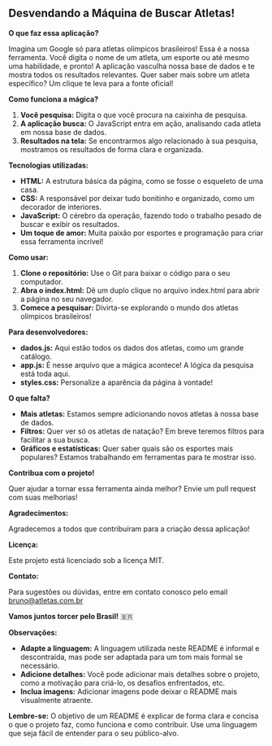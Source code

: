 ## Desvendando a Máquina de Buscar Atletas!

**O que faz essa aplicação?**

Imagina um Google só para atletas olímpicos brasileiros! Essa é a nossa ferramenta. Você digita o nome de um atleta, um esporte ou até mesmo uma habilidade, e pronto! A aplicação vasculha nossa base de dados e te mostra todos os resultados relevantes. Quer saber mais sobre um atleta específico? Um clique te leva para a fonte oficial!

**Como funciona a mágica?**

1. **Você pesquisa:** Digita o que você procura na caixinha de pesquisa.
2. **A aplicação busca:** O JavaScript entra em ação, analisando cada atleta em nossa base de dados.
3. **Resultados na tela:** Se encontrarmos algo relacionado à sua pesquisa, mostramos os resultados de forma clara e organizada.

**Tecnologias utilizadas:**

* **HTML:** A estrutura básica da página, como se fosse o esqueleto de uma casa.
* **CSS:** A responsável por deixar tudo bonitinho e organizado, como um decorador de interiores.
* **JavaScript:** O cérebro da operação, fazendo todo o trabalho pesado de buscar e exibir os resultados.
* **Um toque de amor:** Muita paixão por esportes e programação para criar essa ferramenta incrível!

**Como usar:**

1. **Clone o repositório:** Use o Git para baixar o código para o seu computador.
2. **Abra o index.html:** Dê um duplo clique no arquivo index.html para abrir a página no seu navegador.
3. **Comece a pesquisar:** Divirta-se explorando o mundo dos atletas olímpicos brasileiros!

**Para desenvolvedores:**

* **dados.js:** Aqui estão todos os dados dos atletas, como um grande catálogo.
* **app.js:** É nesse arquivo que a mágica acontece! A lógica da pesquisa está toda aqui.
* **styles.css:** Personalize a aparência da página à vontade!

**O que falta?**

* **Mais atletas:** Estamos sempre adicionando novos atletas à nossa base de dados.
* **Filtros:** Quer ver só os atletas de natação? Em breve teremos filtros para facilitar a sua busca.
* **Gráficos e estatísticas:** Quer saber quais são os esportes mais populares? Estamos trabalhando em ferramentas para te mostrar isso.

**Contribua com o projeto!**

Quer ajudar a tornar essa ferramenta ainda melhor? Envie um pull request com suas melhorias!

**Agradecimentos:**

Agradecemos a todos que contribuíram para a criação dessa aplicação!

**Licença:**

Este projeto está licenciado sob a licença MIT.

**Contato:**

Para sugestões ou dúvidas, entre em contato conosco pelo email bruno@atletas.com.br

**Vamos juntos torcer pelo Brasil!** 🇧🇷

**Observações:**

* **Adapte a linguagem:** A linguagem utilizada neste README é informal e descontraída, mas pode ser adaptada para um tom mais formal se necessário.
* **Adicione detalhes:** Você pode adicionar mais detalhes sobre o projeto, como a motivação para criá-lo, os desafios enfrentados, etc.
* **Inclua imagens:** Adicionar imagens pode deixar o README mais visualmente atraente.

**Lembre-se:** O objetivo de um README é explicar de forma clara e concisa o que o projeto faz, como funciona e como contribuir. Use uma linguagem que seja fácil de entender para o seu público-alvo.
